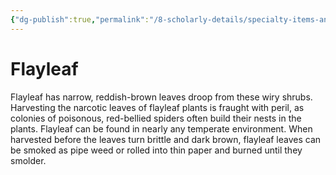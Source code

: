 ```yaml
---
{"dg-publish":true,"permalink":"/8-scholarly-details/specialty-items-and-materials/plants-and-fungi/flayleaf/","noteIcon":""}
---
```


# Flayleaf

Flayleaf has narrow, reddish-brown leaves droop from these wiry shrubs. Harvesting the narcotic leaves of flayleaf plants is fraught with peril, as colonies of poisonous, red-bellied spiders often build their nests in the plants. Flayleaf can be found in nearly any temperate environment. When harvested before the leaves turn brittle and dark brown, flayleaf leaves can be smoked as pipe weed or rolled into thin paper and burned until they smolder.